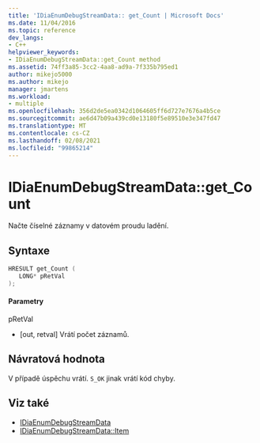 ```yaml
---
title: 'IDiaEnumDebugStreamData:: get_Count | Microsoft Docs'
ms.date: 11/04/2016
ms.topic: reference
dev_langs:
- C++
helpviewer_keywords:
- IDiaEnumDebugStreamData::get_Count method
ms.assetid: 74ff3a85-3cc2-4aa8-ad9a-7f335b795ed1
author: mikejo5000
ms.author: mikejo
manager: jmartens
ms.workload:
- multiple
ms.openlocfilehash: 356d2de5ea0342d1064605ff6d727e7676a4b5ce
ms.sourcegitcommit: ae6d47b09a439cd0e13180f5e89510e3e347fd47
ms.translationtype: MT
ms.contentlocale: cs-CZ
ms.lasthandoff: 02/08/2021
ms.locfileid: "99865214"
---
```

# <a name="idiaenumdebugstreamdataget_count"></a>IDiaEnumDebugStreamData::get_Count
Načte číselné záznamy v datovém proudu ladění.

## <a name="syntax"></a>Syntaxe

```C++
HRESULT get_Count ( 
   LONG* pRetVal
);
```

#### <a name="parameters"></a>Parametry
 pRetVal
- [out, retval] Vrátí počet záznamů.

## <a name="return-value"></a>Návratová hodnota
 V případě úspěchu vrátí. `S_OK` jinak vrátí kód chyby.

## <a name="see-also"></a>Viz také
- [IDiaEnumDebugStreamData](../../debugger/debug-interface-access/idiaenumdebugstreamdata.md)
- [IDiaEnumDebugStreamData::Item](../../debugger/debug-interface-access/idiaenumdebugstreamdata-item.md)